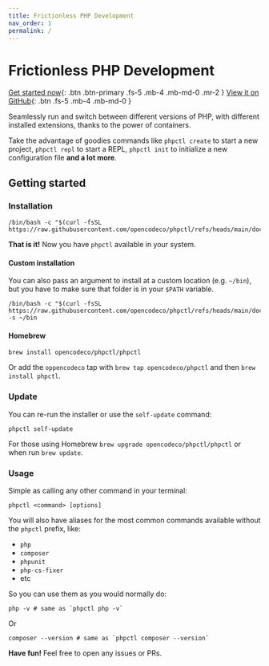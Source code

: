 ```yaml
--- 
title: Frictionless PHP Development
nav_order: 1
permalink: /
---
```


# Frictionless PHP Development

[Get started now](#getting-started){: .btn .btn-primary .fs-5 .mb-4 .mb-md-0 .mr-2 }
[View it on GitHub](https://github.com/opencodeco/phpctl){: .btn .fs-5 .mb-4 .mb-md-0 }

Seamlessly run and switch between different versions of PHP, with different installed extensions, thanks to the power of containers.

Take the advantage of goodies commands like `phpctl create` to start a new project, `phpctl repl` to start a REPL, `phpctl init` to initialize a new configuration file **and a lot more**.

## Getting started

### Installation

```shell
/bin/bash -c "$(curl -fsSL https://raw.githubusercontent.com/opencodeco/phpctl/refs/heads/main/docs/install.sh)"
```

**That is it!** Now you have `phpctl` available in your system.

#### Custom installation
You can also pass an argument to install at a custom location (e.g. `~/bin`), but you have to make sure that folder is in your `$PATH` variable.
```shell
/bin/bash -c "$(curl -fsSL https://raw.githubusercontent.com/opencodeco/phpctl/refs/heads/main/docs/install.sh)" -s ~/bin
```

#### Homebrew
```shell
brew install opencodeco/phpctl/phpctl
```

Or add the `oppencodeco` tap with `brew tap opencodeco/phpctl` and then `brew install phpctl`.

### Update
You can re-run the installer or use the `self-update` command:
```shell
phpctl self-update
```

For those using Homebrew `brew upgrade opencodeco/phpctl/phpctl` or when run `brew update`.

### Usage

Simple as calling any other command in your terminal:

```shell
phpctl <command> [options]
```

You will also have aliases for the most common commands available without the `phpctl` prefix, like:
- `php`
- `composer`
- `phpunit`
- `php-cs-fixer`
- etc

So you can use them as you would normally do:

```shell
php -v # same as `phpctl php -v`
```

Or

```shell
composer --version # same as `phpctl composer --version`
```

**Have fun!** Feel free to open any issues or PRs.